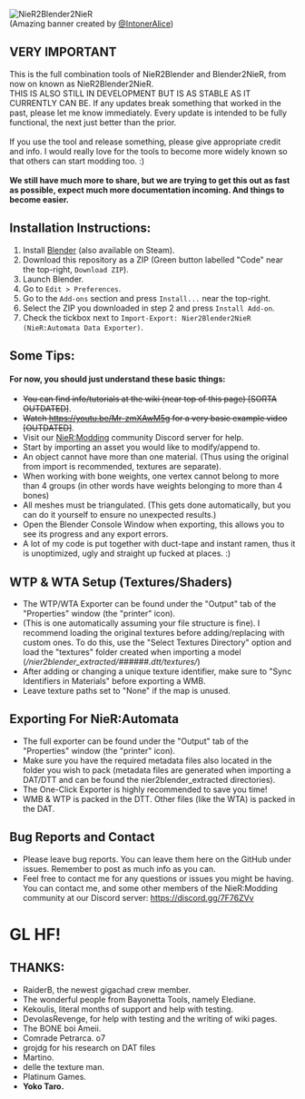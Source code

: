![NieR2Blender2NieR](https://i.imgur.com/vdkqt8S.png) <br>
(Amazing banner created by [@IntonerAlice](https://twitter.com/IntonerAlice))
## VERY IMPORTANT
This is the full combination tools of NieR2Blender and Blender2NieR, from now on known as NieR2Blender2NieR. <br>
THIS IS ALSO STILL IN DEVELOPMENT BUT IS AS STABLE AS IT CURRENTLY CAN BE. If any updates break something that worked in the past, please let me know immediately. Every update is intended to be fully functional, the next just better than the prior. <br>
<br>
If you use the tool and release something, please give appropriate credit and info. I would really love for the tools to become more 
widely known so that others can start modding too. :)
<br> <br>
**We still have much more to share, but we are trying to get this out as fast as possible, expect much more documentation incoming. And things to become easier.**

## Installation Instructions:
1. Install [Blender](https://www.blender.org/) (also available on Steam).
2. Download this repository as a ZIP (Green button labelled "Code" near the top-right, `Download ZIP`).
3. Launch Blender.
4. Go to `Edit > Preferences`.
5. Go to the `Add-ons` section and press `Install...` near the top-right.
6. Select the ZIP you downloaded in step 2 and press `Install Add-on`.
7. Check the tickbox next to `Import-Export: Nier2Blender2NieR (NieR:Automata Data Exporter)`.

## Some Tips:
#### For now, you should just understand these basic things:
* ~~You can find info/tutorials at the wiki (near top of this page) [SORTA OUTDATED]~~.
* ~~Watch https://youtu.be/Mr-zmXAwM5g for a very basic example video [OUTDATED]~~.
* Visit our [NieR:Modding](https://discord.gg/7F76ZVv) community Discord server for help.
* Start by importing an asset you would like to modify/append to.
* An object cannot have more than one material. (Thus using the original from import is recommended, textures are separate). <br>
* When working with bone weights, one vertex cannot belong to more than 4 groups (in other words have weights belonging to more than 4 bones) <br>
* All meshes must be triangulated. (This gets done automatically, but you can do it yourself to ensure no unexpected results.) <br>
* Open the Blender Console Window when exporting, this allows you to see its progress and any export errors. <br>
* A lot of my code is put together with duct-tape and instant ramen, thus it is unoptimized, ugly and straight up fucked at places. :)

## WTP & WTA Setup (Textures/Shaders)
* The WTP/WTA Exporter can be found under the "Output" tab of the "Properties" window (the "printer" icon).
* (This is one automatically assuming your file structure is fine). I recommend loading the original textures before adding/replacing with custom ones. To do this, use the "Select Textures Directory" option and load the "textures" folder created when importing a model (*/nier2blender_extracted/######.dtt/textures/*)
* After adding or changing a unique texture identifier, make sure to "Sync Identifiers in Materials" before exporting a WMB.
* Leave texture paths set to "None" if the map is unused.

## Exporting For NieR:Automata
* The full exporter can be found under the "Output" tab of the "Properties" window (the "printer" icon).
* Make sure you have the required metadata files also located in the folder you wish to pack (metadata files are generated when importing a DAT/DTT and can be found the nier2blender_extracted directories).
* The One-Click Exporter is highly recommended to save you time!
* WMB & WTP is packed in the DTT. Other files (like the WTA) is packed in the DAT.
 
## Bug Reports and Contact
* Please leave bug reports. You can leave them here on the GitHub under issues. Remember to post as much info as you can. <br>
* Feel free to contact me for any questions or issues you might be having. You can contact me, and some other members of the NieR:Modding community at our Discord server: https://discord.gg/7F76ZVv

# GL HF!

## THANKS:
* RaiderB, the newest gigachad crew member.
* The wonderful people from Bayonetta Tools, namely Elediane.
* Kekoulis, literal months of support and help with testing.
* DevolasRevenge, for help with testing and the writing of wiki pages.
* The BONE boi Ameii.
* Comrade Petrarca. o7
* grojdg for his research on DAT files
* Martino.
* delle the texture man.
* Platinum Games.
* **Yoko Taro.**

